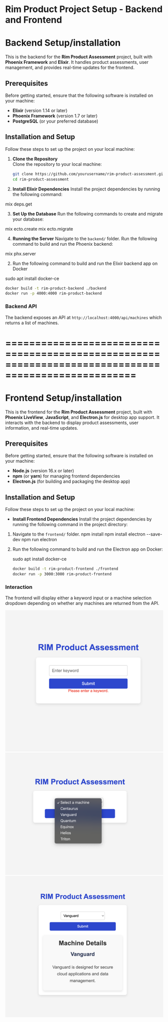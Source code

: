 # Rim Product Project Setup - Backend and Frontend

# Backend Setup/installation

This is the backend for the **Rim Product Assessment** project, built with **Phoenix Framework** and **Elixir**. It handles product assessments, user management, and provides real-time updates for the frontend.

## Prerequisites

Before getting started, ensure that the following software is installed on your machine:

- **Elixir** (version 1.14 or later)
- **Phoenix Framework** (version 1.7 or later)
- **PostgreSQL** (or your preferred database)

## Installation and Setup

Follow these steps to set up the project on your local machine:

1. **Clone the Repository**  
   Clone the repository to your local machine:

   ```bash
   git clone https://github.com/yourusername/rim-product-assessment.git
   cd rim-product-assessment

   ```

2. **Install Elixir Dependencies**
   Install the project dependencies by running the following command:

mix deps.get

3. **Set Up the Database**
   Run the following commands to create and migrate your database:

mix ecto.create
mix ecto.migrate

4. **Running the Server**
   Navigate to the `backend/` folder.
   Run the following command to build and run the Phoenix backend:

mix phx.server

2. Run the following command to build and run the Elixir backend app on Docker

sudo apt install docker-ce

```bash
docker build -t rim-product-backend ./backend
docker run -p 4000:4000 rim-product-backend
```

### Backend API

The backend exposes an API at `http://localhost:4000/api/machines` which returns a list of machines.

# ====================================================================================================

# Frontend Setup/installation

This is the frontend for the **Rim Product Assessment** project, built with **Phoenix LiveView**, **JavaScript**, and **Electron.js** for desktop app support. It interacts with the backend to display product assessments, user information, and real-time updates.

## Prerequisites

Before getting started, ensure that the following software is installed on your machine:

- **Node.js** (version 16.x or later)
- **npm** (or **yarn**) for managing frontend dependencies
- **Electron.js** (for building and packaging the desktop app)

## Installation and Setup

Follow these steps to set up the project on your local machine:

- **Install Frontend Dependencies**
  Install the project dependencies by running the following command in the project directory:

1. Navigate to the `frontend/` folder.
   npm install
   npm install electron --save-dev
   npm run electron

2. Run the following command to build and run the Electron app on Docker:

   sudo apt install docker-ce

   ```bash
   docker build -t rim-product-frontend ./frontend
   docker run -p 3000:3000 rim-product-frontend
   ```

### Interaction

The frontend will display either a keyword input or a machine selection dropdown depending on whether any machines are returned from the API.

![Image](/images/image1.png)
![Image](/images/image2.png)
![Image](/images/image3.png)
